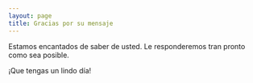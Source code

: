 ```yaml
---
layout: page
title: Gracias por su mensaje
---
```

Estamos encantados de saber de usted. Le responderemos tran pronto como sea posible.

¡Que tengas un lindo día!

